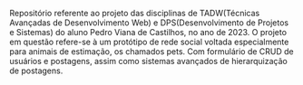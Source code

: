 Repositório referente ao projeto das disciplinas de TADW(Técnicas Avançadas de Desenvolvimento Web) e DPS(Desenvolvimento de Projetos e Sistemas) do aluno Pedro Viana de Castilhos, no ano de 2023. O projeto em questão refere-se à um protótipo de rede social voltada especialmente para animais de estimação, os chamados pets. Com formulário de CRUD de usuários e postagens, assim como sistemas avançados de hierarquização de postagens.
